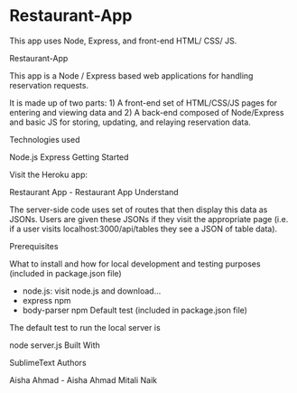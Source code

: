 # Restaurant-App
This app uses Node, Express, and front-end HTML/ CSS/ JS.

Restaurant-App

This app is a Node / Express based web applications for handling reservation requests.

It is made up of two parts: 1) A front-end set of HTML/CSS/JS pages for entering and viewing data and 2) A back-end composed of Node/Express and basic JS for storing, updating, and relaying reservation data.

Technologies used

Node.js
Express
Getting Started

Visit the Heroku app:

Restaurant App - Restaurant App
Understand

The server-side code uses set of routes that then display this data as JSONs. Users are given these JSONs if they visit the appropriate page (i.e. if a user visits localhost:3000/api/tables they see a JSON of table data).

Prerequisites

What to install and how for local development and testing purposes (included in package.json file)

- node.js: visit node.js and download...
- express npm
- body-parser npm
Default test (included in package.json file)

The default test to run the local server is

node server.js
Built With

SublimeText
Authors

Aisha Ahmad - Aisha Ahmad
Mitali Naik

